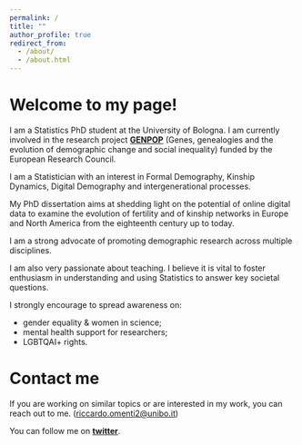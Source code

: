 ```yaml
---
permalink: /
title: ""
author_profile: true
redirect_from: 
  - /about/
  - /about.html
---
```




Welcome to my page!
======

I am a Statistics PhD student at the University of Bologna. I am currently involved in the research project [**GENPOP**](http://genpop.org) (Genes, genealogies and the evolution of demographic change and social inequality) funded by the European Research Council. 

I am a Statistician with an interest in Formal Demography, Kinship Dynamics, Digital Demography and intergenerational processes.

My PhD dissertation aims at shedding light on the potential of online digital data to examine the evolution of fertility and of kinship networks in Europe and North America from the eighteenth century up to today.


I am a strong advocate of promoting demographic research across multiple disciplines. 

I am also very passionate about teaching. I believe it is vital to foster enthusiasm in understanding and using Statistics to answer key societal questions.

I strongly encourage to spread awareness on:

- gender equality & women in science;
- mental health support for researchers;
- LGBTQAI+ rights.


Contact me
======

If you are working on similar topics or are interested in my work, you can reach out to me. (riccardo.omenti2@unibo.it)

You can follow me on [**twitter**](https://twitter.com/OmentiRiccardo).
